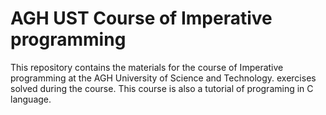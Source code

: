 AGH UST Course of Imperative programming 
================================================
This repository contains the materials for the course of Imperative programming at the AGH University of Science and Technology.
exercises solved during the course. This course is also a tutorial of programing in C language.
